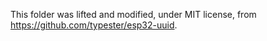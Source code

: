 This folder was lifted and modified, under MIT license, from https://github.com/typester/esp32-uuid.